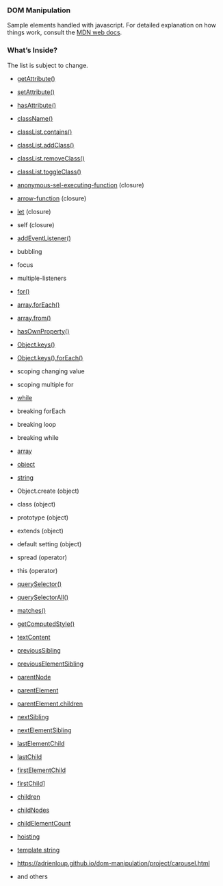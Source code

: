 ### DOM Manipulation
Sample elements handled with javascript. For detailed explanation on how things work, consult the [MDN web docs](https://developer.mozilla.org/en-US/).

### What’s Inside?
The list is subject to change.
* [getAttribute()](https://developer.mozilla.org/fr/docs/Web/API/Element/getAttribute)
* [setAttribute()](https://developer.mozilla.org/fr/docs/Web/API/Element/setAttribute)
* [hasAttribute()](https://developer.mozilla.org/fr/docs/Web/API/Element/hasAttribute)
* [className()](https://developer.mozilla.org/fr/docs/Web/API/Element/className)
* [classList.contains()](https://developer.mozilla.org/fr/docs/Web/API/Element/classList)
* [classList.addClass()](https://developer.mozilla.org/fr/docs/Web/API/Element/classList)
* [classList.removeClass()](https://developer.mozilla.org/fr/docs/Web/API/Element/classList)
* [classList.toggleClass()](https://developer.mozilla.org/fr/docs/Web/API/Element/classList)
* [anonymous-sel-executing-function](https://developer.mozilla.org/en-US/docs/Glossary/Self-Executing_Anonymous_Function) (closure)
* [arrow-function](https://developer.mozilla.org/fr/docs/Web/JavaScript/Reference/Fonctions/Fonctions_fl%C3%A9ch%C3%A9es) (closure)
* [let](https://developer.mozilla.org/fr/docs/Web/JavaScript/Reference/Instructions/let) (closure)
* self (closure)
* [addEventListener()](https://developer.mozilla.org/fr/docs/Web/API/EventTarget/addEventListener)
* bubbling
* focus
* multiple-listeners
* [for()](https://developer.mozilla.org/fr/docs/Web/JavaScript/Reference/Instructions/for)
* [array.forEach()](https://developer.mozilla.org/fr/docs/Web/JavaScript/Reference/Objets_globaux/Array/forEach)
* [array.from()](https://developer.mozilla.org/fr/docs/Web/JavaScript/Reference/Objets_globaux/Array/from)
* [hasOwnProperty()](https://developer.mozilla.org/fr/docs/Web/JavaScript/Reference/Objets_globaux/Object/hasOwnProperty)
* [Object.keys()](https://developer.mozilla.org/fr/docs/Web/JavaScript/Reference/Objets_globaux/Object/keys)
* [Object.keys().forEach()](Object.keys().forEach())
* scoping changing value
* scoping multiple for
* [while](https://developer.mozilla.org/fr/docs/Web/JavaScript/Reference/Instructions/while)
* breaking forEach
* breaking loop
* breaking while
* [array](https://developer.mozilla.org/fr/docs/Web/JavaScript/Reference/Objets_globaux/Array)
* [object](https://developer.mozilla.org/fr/docs/Web/JavaScript/Reference/Objets_globaux/Object)
* [string](https://developer.mozilla.org/fr/docs/Web/JavaScript/Reference/Objets_globaux/String)
* Object.create (object)
* class (object)
* prototype (object)
* extends (object)
* default setting (object)
* spread (operator)
* this (operator)
* [querySelector()](https://developer.mozilla.org/fr/docs/Web/API/Document/querySelector)
* [querySelectorAll()](https://developer.mozilla.org/fr/docs/Web/API/Document/querySelectorAll)
* [matches()](https://developer.mozilla.org/fr/docs/Web/API/Element/matches)
* [getComputedStyle()](https://developer.mozilla.org/fr/docs/Web/API/Window/getComputedStyle)
* [textContent](https://developer.mozilla.org/fr/docs/Web/API/Node/textContent)
* [previousSibling](https://developer.mozilla.org/fr/docs/Web/API/Node/previousSibling)
* [previousElementSibling](https://developer.mozilla.org/fr/docs/Web/API/NonDocumentTypeChildNode/previousElementSibling)
* [parentNode](https://developer.mozilla.org/fr/docs/Web/API/Node/parentNode)
* [parentElement](https://developer.mozilla.org/fr/docs/Web/API/Node/parentElement)
* [parentElement.children](https://developer.mozilla.org/fr/docs/Web/API/ParentNode/children)
* [nextSibling](https://developer.mozilla.org/fr/docs/Web/API/Node/nextSibling)
* [nextElementSibling](https://developer.mozilla.org/fr/docs/Web/API/NonDocumentTypeChildNode/nextElementSibling)
* [lastElementChild](https://developer.mozilla.org/fr/docs/Web/API/ParentNode/lastElementChild)
* [lastChild](https://developer.mozilla.org/fr/docs/Web/API/Node/lastChild)
* [firstElementChild](https://developer.mozilla.org/fr/docs/Web/API/ParentNode/firstElementChild)
* [firstChild](https://developer.mozilla.org/fr/docs/Web/API/Node/firstChild)]
* [children](https://developer.mozilla.org/fr/docs/Web/API/ParentNode/children)
* [childNodes](https://developer.mozilla.org/fr/docs/Web/API/Node/childNodes)
* [childElementCount](https://developer.mozilla.org/fr/docs/Web/API/ParentNode/childElementCount)
* [hoisting](https://developer.mozilla.org/fr/docs/Glossaire/Hoisting)
* [template string](http://www-lia.deis.unibo.it/materiale/JS/developer.mozilla.org/en-US/docs/Web/JavaScript/Reference/template_strings.html)
* https://adrienloup.github.io/dom-manipulation/project/carousel.html

* and others